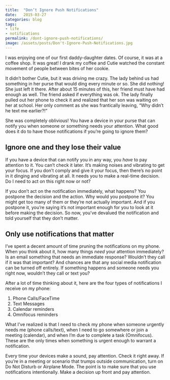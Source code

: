 ```yaml
---
title:  "Don’t Ignore Push Notifications"
date:   2015-03-27
categories: blog
tags:
- life
- notifications
permalink: /dont-ignore-push-notifications/
image: /assets/posts/Don't-Ignore-Push-Notifications.jpg
---
```


I was enjoying one of our first daddy-daughter dates. Of course, it was at a coffee shop. It was great! I drank my coffee and Cutie watched the constant movement of people between bites of her cookie.

<!--more-->

It didn’t bother Cutie, but it was driving me crazy. The lady behind us had something in her purse that would ding every minute or so. She did nothing! She just left it there. After about 15 minutes of this, her friend must have had enough as well. The friend asked if everything was ok. The lady finally pulled out her phone to check it and realized that her son was waiting on her at school. Her only comment as she was frantically leaving, “Why didn’t he text me earlier?!”

She was completely oblivious! You have a device in your purse that can notify you when someone or something needs your attention. What good does it do to have those notifications if you’re going to ignore them?

## Ignore one and they lose their value

If you have a device that can notify you in any way, you _have_ to pay attention to it. You can’t check it later. It’s making noises and vibrating to get your focus. If you don’t comply and give it your focus, then there’s no point in it dinging and vibrating at all. It needs you to make a real-time decision. Do I need to act on this right now or not?

If you don’t act on the notification immediately, what happens? You postpone the decision and the action. Why would you postpone it? You might get too many of them or they’re not actually important. And if you postpone it, you’re saying it’s not important enough for you to look at it before making the decision. So now, you’ve devalued the notification and told yourself that they don’t matter.

## Only use notifications that matter

I’ve spent a decent amount of time pruning the notifications on my phone. When you think about it, how many things _need_ your attention immediately? Is an email something that needs an immediate response? Wouldn’t they call if it was that important? And chances are that any social media notification can be turned off entirely. If something happens and someone needs you right now, wouldn’t they call or text you?

After a lot of time thinking about it, here are the four types of notifications I receive on my phone:

1.  Phone Calls/FaceTime
2.  Text Messages
3.  Calendar reminders
4.  Omnifocus reminders

What I’ve realized is that I need to check my phone when someone urgently needs me (phone calls/text), when I need to go somewhere or join a meeting (calendar), and when I’m due to complete a task (Omnifocus). These are the only times when something is urgent enough to warrant a notification.

Every time your devices make a sound, pay attention. Check it right away. If you’re in a meeting or scenario that trumps outside communication, turn on Do Not Disturb or Airplane Mode. The point is to make sure that you use notifications intentionally. Make a decision up front and pay attention.